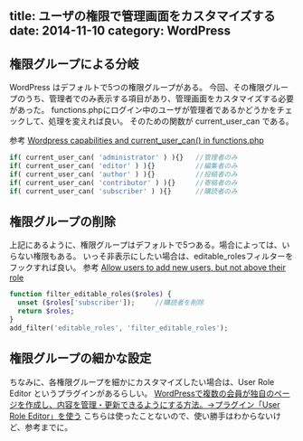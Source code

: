 title: ユーザの権限で管理画面をカスタマイズする
date: 2014-11-10
category: WordPress
---

## 権限グループによる分岐

WordPress はデフォルトで5つの権限グループがある。
今回、その権限グループのうち、管理者でのみ表示する項目があり、管理画面をカスタマイズする必要があった。
functions.phpにログイン中のユーザが管理者であるかどうかをチェックして、処理を変えれば良い。
そのための関数が current_user_can である。

参考
[Wordpress capabilities and current_user_can() in functions.php](http://stackoverflow.com/questions/13404284/wordpress-capabilities-and-current-user-can-in-functions-php)

```php
if( current_user_can( 'administrator' ) ){}   //管理者のみ
if( current_user_can( 'editor' ) ){}          //編集者のみ
if( current_user_can( 'author' ) ){}          //投稿者のみ
if( current_user_can( 'contributor' ) ){}     //寄稿者のみ
if( current_user_can( 'subscriber' ) ){}      //購読者のみ
```

## 権限グループの削除


上記にあるように、権限グループはデフォルトで5つある。場合によっては、いらない権限もある。
いっそ非表示にしたい場合は、editable_rolesフィルターをフックすれば良い。
参考
[Allow users to add new users, but not above their role](https://mu.wordpress.org/forums/topic/14342)

```php
function filter_editable_roles($roles) {
  unset ($roles['subscriber']);     //購読者を削除
  return $roles;
}
add_filter('editable_roles', 'filter_editable_roles');
```

## 権限グループの細かな設定

ちなみに、各権限グループを細かにカスタマイズしたい場合は、User Role Editor というプラグインがあるらしい。
[WordPressで複数の会員が独自のページを作成し、内容を管理・更新できるようにする方法。→プラグイン「User Role Editor」を使う](http://tontotakumi.com/web-seisaku/multi-login/)
こちらは使ったことないので、使い勝手はわからないけど、参考までに。
